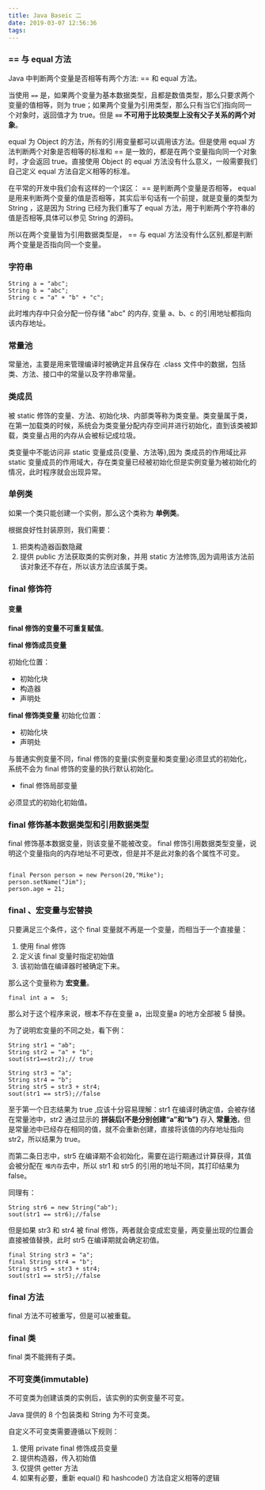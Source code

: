 ```yaml
---
title: Java Baseic 二
date: 2019-03-07 12:56:36
tags:
---
```

### == 与 equal 方法

Java 中判断两个变量是否相等有两个方法: == 和 equal 方法。

当使用 `==` 是，如果两个变量为基本数据类型，且都是数值类型，那么只要求两个变量的值相等，则为 true；如果两个变量为引用类型，那么只有当它们指向同一个对象时，返回值才为 true。但是 **`==` 不可用于比较类型上没有父子关系的两个对象**。

equal 为 Object 的方法，所有的引用变量都可以调用该方法。但是使用 equal 方法判断两个对象是否相等的标准和 == 是一致的，都是在两个变量指向同一个对象时，才会返回 true。直接使用 Object 的 equal 方法没有什么意义，一般需要我们自己定义 equal 方法自定义相等的标准。

在平常的开发中我们会有这样的一个误区： == 是判断两个变量是否相等， equal 是用来判断两个变量的值是否相等，其实后半句话有一个前提，就是变量的类型为 String ，这是因为 String 已经为我们重写了 equal 方法，用于判断两个字符串的值是否相等,具体可以参见 String 的源码。

所以在两个变量皆为引用数据类型是， == 与 equal 方法没有什么区别,都是判断两个变量是否指向同一个变量。
<!-- more -->
### 字符串

```
String a = "abc";
String b = "abc";
String c = "a" + "b" + "c";
```
此时堆内存中只会分配一份存储 "abc" 的内存, 变量 a、b、c 的引用地址都指向该内存地址。

### 常量池

常量池，主要是用来管理编译时被确定并且保存在 .class 文件中的数据，包括类、方法、接口中的常量以及字符串常量。

### 类成员

被 static 修饰的变量、方法、初始化块、内部类等称为类变量。类变量属于类，在第一加载类的时候，系统会为类变量分配内存空间并进行初始化，直到该类被卸载，类变量占用的内存从会被标记成垃圾。

类变量中不能访问非 static 变量成员(变量、方法等),因为 类成员的作用域比非 static 变量成员的作用域大，存在类变量已经被初始化但是实例变量为被初始化的情况，此时程序就会出现异常。


### 单例类

如果一个类只能创建一个实例，那么这个类称为 **单例类**。

根据良好性封装原则，我们需要：
1. 把类构造器函数隐藏
2. 提供 public 方法获取类的实例对象，并用 static 方法修饰,因为调用该方法前该对象还不存在，所以该方法应该属于类。

### final 修饰符

#### 变量

**final 修饰的变量不可重复赋值**。

**final 修饰成员变量**

初始化位置：
* 初始化块
* 构造器
* 声明处

**final 修饰类变量**
初始化位置：
* 初始化块
* 声明处

与普通实例变量不同，final 修饰的变量(实例变量和类变量)必须显式的初始化，系统不会为 final 修饰的变量的执行默认初始化。

* final 修饰局部变量

必须显式的初始化初始值。

### final 修饰基本数据类型和引用数据类型


final 修饰基本数据变量，则该变量不能被改变。
final 修饰引用数据类型变量，说明这个变量指向的内存地址不可更改，但是并不是此对象的各个属性不可变。

```

final Person person = new Person(20,"Mike");
person.setName("Jim");
person.age = 21;

```

### final 、宏变量与宏替换

只要满足三个条件，这个 final 变量就不再是一个变量，而相当于一个直接量：
1. 使用 final 修饰
2. 定义该 final 变量时指定初始值
3. 该初始值在编译器时被确定下来。

那么这个变量称为 **宏变量**。

```
final int a =  5;
```
那么对于这个程序来说，根本不存在变量 a，出现变量a 的地方全部被 5 替换。

为了说明宏变量的不同之处，看下例：

```
String str1 = "ab";
String str2 = "a" + "b";
sout(str1==str2);// true

String str3 = "a";
String str4 = "b";
String str5 = str3 + str4;
sout(str1 == str5);//false
```
至于第一个日志结果为 true ,应该十分容易理解：str1 在编译时确定值，会被存储在常量池中，str2 通过显示的 **拼装后(不是分别创建“a”和“b”)** 存入 **常量池**，但是常量池中已经存在相同的值，就不会重新创建，直接将该值的内存地址指向 str2，所以结果为 true。

而第二条日志中，str5 在编译期不会初始化，需要在运行期通过计算获得，其值会被分配在 `堆内存`去中，所以 str1 和 str5 的引用的地址不同，其打印结果为 false。

同理有：
```
String str6 = new String("ab"); 
sout(str1 == str6);//false
```
但是如果 str3 和 str4 被 final 修饰，两者就会变成宏变量，两变量出现的位置会直接被值替换，此时 str5 在编译期就会确定初值。

```
final String str3 = "a";
final String str4 = "b";
String str5 = str3 + str4;
sout(str1 == str5);//false
```

### final 方法

final 方法不可被重写，但是可以被重载。

### final 类

final 类不能拥有子类。

### 不可变类(immutable)

不可变类为创建该类的实例后，该实例的实例变量不可变。

Java 提供的 8 个包装类和 String 为不可变类。

自定义不可变类需要遵循以下规则：
1. 使用 private final 修饰成员变量
2. 提供构造器，传入初始值
3. 仅提供 getter 方法
4. 如果有必要，重新 equal() 和 hashcode() 方法自定义相等的逻辑